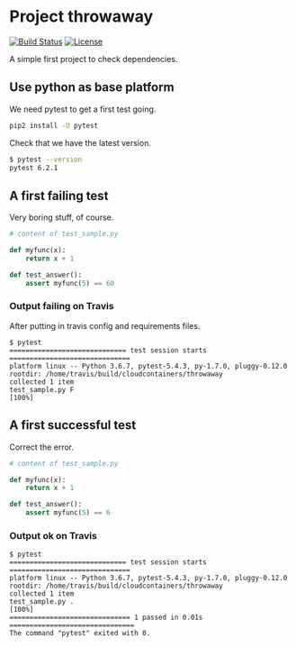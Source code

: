 # Project throwaway


[![Build Status](https://travis-ci.org/cloudcontainers/throwaway.svg?branch=main)](https://travis-ci.org/cloudcontainers/throwaway)
[![License](https://img.shields.io/github/license/cloudcontainers/throwaway.svg)](https://opensource.org/licenses/MIT)

A simple first project to check dependencies.

## Use python as base platform

We need pytest to get a first test going.

```bash
pip2 install -U pytest
```

Check that we have the latest version.

```bash
$ pytest --version
pytest 6.2.1
```

## A first failing test

Very boring stuff, of course.

```python
# content of test_sample.py

def myfunc(x):
    return x + 1

def test_answer():
    assert myfunc(5) == 60
```

### Output failing on Travis

After putting in travis config and requirements files.

```text
$ pytest
============================= test session starts ==============================
platform linux -- Python 3.6.7, pytest-5.4.3, py-1.7.0, pluggy-0.12.0
rootdir: /home/travis/build/cloudcontainers/throwaway
collected 1 item
test_sample.py F                                                         [100%]
```

## A first successful test

Correct the error.

```python
# content of test_sample.py

def myfunc(x):
    return x + 1

def test_answer():
    assert myfunc(5) == 6
```

### Output ok on Travis

```text
$ pytest
============================= test session starts ==============================
platform linux -- Python 3.6.7, pytest-5.4.3, py-1.7.0, pluggy-0.12.0
rootdir: /home/travis/build/cloudcontainers/throwaway
collected 1 item
test_sample.py .                                                         [100%]
============================== 1 passed in 0.01s ===============================
The command "pytest" exited with 0.
```
